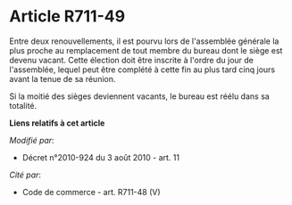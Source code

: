 # Article R711-49

Entre deux renouvellements, il est pourvu lors de l'assemblée générale la plus proche au remplacement de tout membre du
bureau dont le siège est devenu vacant. Cette élection doit être inscrite à l'ordre du jour de l'assemblée, lequel peut être
complété à cette fin au plus tard cinq jours avant la tenue de sa réunion. 

Si la moitié des sièges deviennent vacants, le bureau est réélu dans sa totalité.

**Liens relatifs à cet article**

_Modifié par_:

  - Décret n°2010-924 du 3 août 2010 - art. 11

_Cité par_:

  - Code de commerce - art. R711-48 (V)
